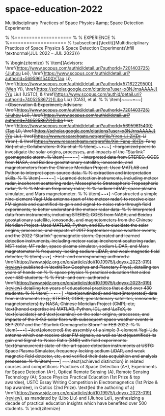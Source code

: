 # space-education-2022
Multidisciplinary Practices of Space Physics \&amp; Space Detection Experiments

% %====================
% % EXPERIENCE
% %====================
% \subsection{{\textit{}Multidisciplinary Practices of Space Physics \& Space Detection Experiments\hfill \textnormal{JUL 2022  – JUL 2023}}}

% \begin{zitemize}
% \item[]Advisors:  \href{https://www.scopus.com/authid/detail.uri?authorId=7201403725}{Jiuhou Lei}, \href{https://www.scopus.com/authid/detail.uri?authorId=56959615400}{Tao Li},  \href{https://www.scopus.com/authid/detail.uri?authorId=57162229500}{Wen Yi}, \href{https://scholar.google.com/citations?user=x8NJrnsAAAAJ}{Yu Liu} (USTC), \& \href{https://www.scopus.com/authid/detail.uri?authorId=7405258672}{Libo Liu} (CAS), et al.
% % \item[~~~~•~~] ~~~Observation \& Experiment; Advisors: \href{https://www.scopus.com/authid/detail.uri?authorId=7201403725}{Jiuhou Lei}, \href{https://www.scopus.com/authid/detail.uri?authorId=7405258672}{Libo Liu}, \href{https://www.scopus.com/authid/detail.uri?authorId=56959615400}{Tao Li}, \href{https://scholar.google.com/citations?user=x8NJrnsAAAAJ}{Yu Liu}, \href{https://www.researchgate.net/profile/Yiren-Li-2}{Dr. Li Yiren}, \& \href{https://www.researchgate.net/profile/Xin-Fang-8}{Dr. Fang Xin} et al.; Collaborators: X Xu et al.
% \item[~~~~•~~] ~~~I organized peers to investigate the solar origins, processes, and impacts of the “Starlink” geomagnetic storm.
% \item[~~~~•~~] ~~~Interpreted data from STEREO, GOES from NASA, and Beidou geostationary satellite, ionosonde, and magnetometers from the Chinese Meridian Project. Used MATLAB and Python to interpret open-source data.
% % extraction and interpretation skills.
% % \item[~~~~•~~] ~~~Learned detection instruments, including meteor radar, incoherent scattering radar, Mesospheric Stratospheric Tropospheric radar,
% % % Medium frequency radar, 
% % sodium LiDAR, space plasma simulator, and Mars magnetometer.
% % \item[~~~~•~~] ~~~Constructed a simple nine-element Yagi-Uda antenna (part of the meteor radar) to receive clear FM signals and quantified its gain and signal-to-noise ratio through field experiments, to better understand the meteor radar data.
% % Interpreted data from instruments, including STEREO, GOES from NASA, and Beidou geostationary satellite, ionosonde, and magnetometers from the Chinese Meridian Project. Used MATLAB, Python, and IDL to elucidate the solar origins, processes, and impacts of 2017 September space weather events, and the 2022 “Starlink” geomagnetic storm. Operated and learned detection instruments, including meteor radar, incoherent scattering radar, MST radar, MF radar, space plasma simulator, sodium LiDAR, and Mars magnetometer.% frequency-locking sodium LiDAR, and weak magnetic field detector, 
% \item[~~~~•~~] ~~~First- and corresponding-authored a \href{https://www.sjdz.org.cn/en/article/doi/10.19975/j.dqyxx.2023-019}{review} published in \textit{Rev Geophys and Planetary Phys}, detailing ten years of hands-on
% % space physics 
% practical education that aided over 480 students.
% % First- and corr.-authored a \href{https://www.sjdz.org.cn/en/article/doi/10.19975/j.dqyxx.2023-019}{review}  detailing ten years of educational practices that aided over 480 students.
% % \item[~~~~•~~] ~~~\text{scrutinized} and \text{interpreted} data from instruments (e.g., STEREO, GOES, geostationary satellites, ionosonde, magnetometers) by NASA, Chinese Meridian Project (CMP), etc, \text{honed expertise in} MATLAB, Python, IDL, and \LaTeX, to \text{elucidate} and \text{examine} on the solar origins, processes, and impacts of the X-9.3 solar flare with subsequent space weather events in SEP 2017 and the "Starlink Geomagnetic Storm" in FEB 2022.
% % \item[~~~~•~~] ~~~\text{pioneered} the assembly of a simple 9-element Yagi-Uda antenna which can receive clear FM signals, as well as \text{quantified} its gain and Signal-to-Noise Ratio (SNR) with field experiments. \text{maneuvered} state-of-the-art space detection instruments at USTC: Space Plasma Simulator, frequency-locking sodium LiDAR, and weak magnetic field detector, etc, and verified their data acquisition and analysis processes.
% % \item[~~~~•~~] ~~~\text{achieved distinction} in related courses and competitions: Practices of Space Detection (A+), Experiments for Space Detection (A+), Optical Remote Sensing (A), Remote Sensing Technology (A); Space Physics Practical Education (1st Prize \& top awardee), USTC Essay Writing Competition in Electromagnetics (1st Prize \& top awardee), in Optics (2nd Prize). \text{led the authoring of a} \href{https://www.sjdz.org.cn/en/article/doi/10.19975/j.dqyxx.2023-019}{review}, as mandated by {Libo Liu} and {Jiuhou Lei}, synthesizing a decade of practical education insights which have benefited over 500 students.
% \end{zitemize}


